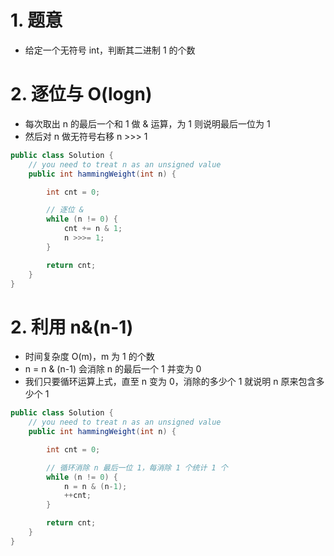 
# 1. 题意

- 给定一个无符号 int，判断其二进制 1 的个数


# 2. 逐位与 O(logn)

- 每次取出 n 的最后一个和 1 做 & 运算，为 1 则说明最后一位为 1
- 然后对 n 做无符号右移 n >>> 1

```java
public class Solution {
    // you need to treat n as an unsigned value
    public int hammingWeight(int n) {

        int cnt = 0;

        // 逐位 &
        while (n != 0) {
            cnt += n & 1;
            n >>>= 1;
        }

        return cnt;
    }
}
```

# 2. 利用 n&(n-1)

- 时间复杂度 O(m)，m 为 1 的个数
- n = n & (n-1) 会消除 n 的最后一个 1 并变为 0
- 我们只要循环运算上式，直至 n 变为 0，消除的多少个 1 就说明 n 原来包含多少个 1

```java
public class Solution {
    // you need to treat n as an unsigned value
    public int hammingWeight(int n) {

        int cnt = 0;

        // 循环消除 n 最后一位 1，每消除 1 个统计 1 个
        while (n != 0) {
            n = n & (n-1);
            ++cnt;
        }

        return cnt;
    }
}
```

